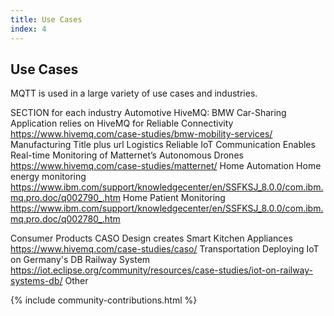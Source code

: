 ```yaml
---
title: Use Cases
index: 4
---
```


<section class="content-floating">
<h1>Use Cases</h1>


MQTT is used in a large variety of use cases and industries. 

SECTION for each industry
Automotive
HiveMQ: BMW Car-Sharing Application relies on HiveMQ for Reliable Connectivity https://www.hivemq.com/case-studies/bmw-mobility-services/
Manufacturing
Title plus url
Logistics
 Reliable IoT Communication Enables Real-time Monitoring of Matternet’s Autonomous Drones https://www.hivemq.com/case-studies/matternet/
Home Automation
Home energy monitoring https://www.ibm.com/support/knowledgecenter/en/SSFKSJ_8.0.0/com.ibm.mq.pro.doc/q002790_.htm
Home Patient Monitoring https://www.ibm.com/support/knowledgecenter/en/SSFKSJ_8.0.0/com.ibm.mq.pro.doc/q002780_.htm


Consumer Products
CASO Design creates Smart Kitchen Appliances https://www.hivemq.com/case-studies/caso/
Transportation
Deploying IoT on Germany's DB Railway System https://iot.eclipse.org/community/resources/case-studies/iot-on-railway-systems-db/
Other

</section>

{% include community-contributions.html %}
